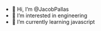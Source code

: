 - 👋 Hi, I’m @JacobPallas
- 👀 I’m interested in engineering
- 🌱 I’m currently learning javascript

<!---
JacobPallas/JacobPallas is a ✨ special ✨ repository because its `README.md` (this file) appears on your GitHub profile.
You can click the Preview link to take a look at your changes.
--->
